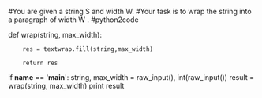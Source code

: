 #You are given a string S and width W. 
#Your task is to wrap the string into a paragraph of width W .
#python2code

def wrap(string, max_width):
        
        res = textwrap.fill(string,max_width)
        
        return res
        
 if __name__ == '__main__':
    string, max_width = raw_input(), int(raw_input())
    result = wrap(string, max_width)
    print result
